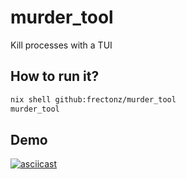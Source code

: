 # murder_tool

Kill processes with a TUI

## How to run it?

```bash
nix shell github:frectonz/murder_tool
murder_tool
```

## Demo

[![asciicast](https://asciinema.org/a/663075.svg)](https://asciinema.org/a/663075)


